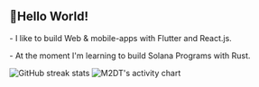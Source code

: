 <p align="left">
 <h2 align="left" style="strong">👋Hello World!</h2>
 <p  align="left" >- I like to build Web & mobile-apps with Flutter and React.js.</p>
 <p  align="left" >- At the moment I'm learning to build Solana Programs with Rust.</p>
</p>

![GitHub streak stats](https://github-readme-streak-stats.herokuapp.com/?user=THEM2DT&theme=algolia) 
<img alt="M2DT's activity chart" src="https://activity-graph.herokuapp.com/graph?username=THEM2DT&custom_title=M2DT's%20activity%20chart&theme=react-dark" />
